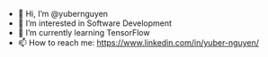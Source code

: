 - 👋 Hi, I’m @yubernguyen
- 👀 I’m interested in Software Development
- 🌱 I’m currently learning TensorFlow
- 📫 How to reach me: https://www.linkedin.com/in/yuber-nguyen/

<!---
yubernguyen/yubernguyen is a ✨ special ✨ repository because its `README.md` (this file) appears on your GitHub profile.
You can click the Preview link to take a look at your changes.
--->
